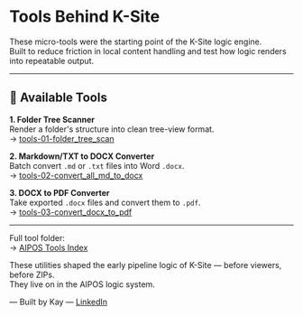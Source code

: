 # Tools Behind K-Site

These micro-tools were the starting point of the K-Site logic engine.  
Built to reduce friction in local content handling and test how logic renders into repeatable output.

---

## 🧰 Available Tools

**1. Folder Tree Scanner**  
Render a folder's structure into clean tree-view format.  
→ [tools-01-folder_tree_scan](https://tk51.github.io/aipos-public-eng/tools/tools-01-folder_tree_scan-py-viewer.html)

**2. Markdown/TXT to DOCX Converter**  
Batch convert `.md` or `.txt` files into Word `.docx`.  
→ [tools-02-convert_all_md_to_docx](https://tk51.github.io/aipos-public-eng/tools/tools-02-convert_all_md-txt_to_docx-py-viewer.html)

**3. DOCX to PDF Converter**  
Take exported `.docx` files and convert them to `.pdf`.  
→ [tools-03-convert_docx_to_pdf](https://tk51.github.io/aipos-public-eng/tools/tools-03-convert_docx_to_pdf-py-viewer.html)

---

Full tool folder:  
→ [AIPOS Tools Index](https://tk51.github.io/aipos-public-eng/tools/index.html)

These utilities shaped the early pipeline logic of K-Site — before viewers, before ZIPs.  
They live on in the AIPOS logic system.

—
Built by Kay — [LinkedIn](https://linkedin.com/in/taras-khamardiuk)
